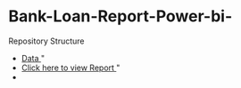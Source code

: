 # Bank-Loan-Report-Power-bi-
Repository Structure
- <a href= "[https://app.powerbi.com/groups/me/reports/beec656b-0907-41a7-913e-e65f2a2e72fe/ae950f3706f2829b0861?experience=power-bi(https://github.com/surajkambli/Bank-Loan-Report-Power-bi-/blob/main/financial_loan.csv)](https://github.com/surajkambli/Bank-Loan-Report-Power-bi-/blob/main/financial_loan.csv)" > Data </a>" <br />
- <a href= "https://app.powerbi.com/groups/me/reports/beec656b-0907-41a7-913e-e65f2a2e72fe/ae950f3706f2829b0861?experience=power-bi" > Click here to view Report </a>" <br />
- <a href= "https://app.powerbi.com/groups/me/reports/beec656b-0907-41a7-913e-e65f2a2e72fe/ae950f3706f2829b0861?experience=power-bi(https://github.com/surajkambli/Bank-Loan-Report-Power-bi-/blob/main/bank%20Loan%20repor%20image.png)" >

